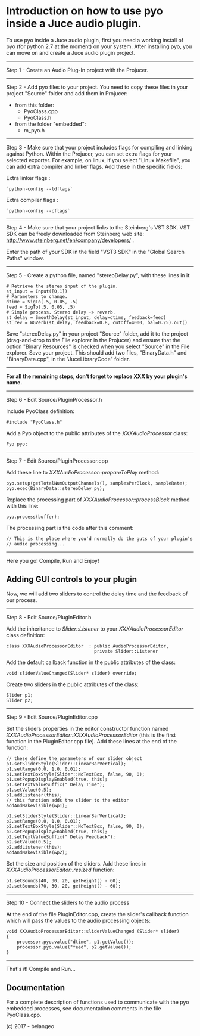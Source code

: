 Introduction on how to use pyo inside a Juce audio plugin.
========================================================== 

To use pyo inside a Juce audio plugin, first you need a working 
install of pyo (for python 2.7 at the moment) on your system.
After installing pyo, you can move on and create a Juce audio plugin project.

------------------------------------------------------------------------------
Step 1 - Create an Audio Plug-In project with the Projucer. 

------------------------------------------------------------------------------
Step 2 - Add pyo files to your project. You need to copy these files in your
project "Source" folder and add them in Projucer:

- from this folder:
  * PyoClass.cpp
  * PyoClass.h
- from the folder "embedded":
  * m_pyo.h

------------------------------------------------------------------------------
Step 3 - Make sure that your project includes flags for compiling 
and linking against Python. Within the Projucer, you can set extra
flags for your selected exporter. For example, on linux, if you select
"Linux Makefile", you can add extra compiler and linker flags. Add 
these in the specific fields:

Extra linker flags :

    `python-config --ldflags`

Extra compiler flags :

    `python-config --cflags`

------------------------------------------------------------------------------
Step 4 - Make sure that your project links to the Steinberg's VST SDK.
VST SDK can be freely downloaded from Steinberg web site:
http://www.steinberg.net/en/company/developers/ .

Enter the path of your SDK in the field "VST3 SDK" in the "Global Search Paths"
window.

------------------------------------------------------------------------------
Step 5 - Create a python file, named "stereoDelay.py", with these lines in 
it:

    # Retrieve the stereo input of the plugin.
    st_input = Input([0,1])
    # Parameters to change.
    dtime = SigTo(.5, 0.05, .5)
    feed = SigTo(.5, 0.05, .5)
    # Simple process. Stereo delay -> reverb.
    st_delay = SmoothDelay(st_input, delay=dtime, feedback=feed)
    st_rev = WGVerb(st_delay, feedback=0.8, cutoff=4000, bal=0.25).out()

Save "stereoDelay.py" in your project "Source" folder, add it to the project 
(drag-and-drop to the File explorer in the Projucer) and ensure that the 
option "Binary Resources" is checked when you select "Source" in the File 
explorer. Save your project. This should add two files, "BinaryData.h" and 
"BinaryData.cpp", in the "JuceLibraryCode" folder.
 
------------------------------------------------------------------------------

**For all the remaining steps, don't forget to replace XXX by your plugin's
name.**

------------------------------------------------------------------------------

Step 6 - Edit Source/PluginProcessor.h

Include PyoClass definition:

    #include "PyoClass.h"

Add a Pyo object to the public attributes of the *XXXAudioProcessor* class:

    Pyo pyo;

------------------------------------------------------------------------------
Step 7 - Edit Source/PluginProcessor.cpp

Add these line to *XXXAudioProcessor::prepareToPlay* method:

    pyo.setup(getTotalNumOutputChannels(), samplesPerBlock, sampleRate);
    pyo.exec(BinaryData::stereoDelay_py);

Replace the processing part of *XXXAudioProcessor::processBlock* method with this
line:

    pyo.process(buffer);

The processing part is the code after this comment:

    // This is the place where you'd normally do the guts of your plugin's
    // audio processing...

------------------------------------------------------------------------------

Here you go! Compile, Run and Enjoy!


Adding GUI controls to your plugin
----------------------------------

Now, we will add two sliders to control the delay time and the feedback
of our process.

------------------------------------------------------------------------------
Step 8 - Edit Source/PluginEditor.h

Add the inheritance to *Slider::Listener* to your *XXXAudioProcessorEditor*
class definition:

    class XXXAudioProcessorEditor  : public AudioProcessorEditor, 
                                     private Slider::Listener
 
Add the default callback function in the public attributes of the class:
    
    void sliderValueChanged(Slider* slider) override;

Create two sliders in the public attributes of the class:
    
    Slider p1;
    Slider p2;

------------------------------------------------------------------------------
Step 9 - Edit Source/PluginEditor.cpp

Set the sliders properties in the editor constructor function named
*XXXAudioProcessorEditor::XXXAudioProcessorEditor* (this is the first function
in the PluginEditor.cpp file). Add these lines at the end of the function:
    
    // these define the parameters of our slider object
    p1.setSliderStyle(Slider::LinearBarVertical);
    p1.setRange(0.0, 1.0, 0.01);
    p1.setTextBoxStyle(Slider::NoTextBox, false, 90, 0);
    p1.setPopupDisplayEnabled(true, this);
    p1.setTextValueSuffix(" Delay Time");
    p1.setValue(0.5);
    p1.addListener(this);
    // this function adds the slider to the editor
    addAndMakeVisible(&p1);

    p2.setSliderStyle(Slider::LinearBarVertical);
    p2.setRange(0.0, 1.0, 0.01);
    p2.setTextBoxStyle(Slider::NoTextBox, false, 90, 0);
    p2.setPopupDisplayEnabled(true, this);
    p2.setTextValueSuffix(" Delay Feedback");
    p2.setValue(0.5);
    p2.addListener(this);
    addAndMakeVisible(&p2);

Set the size and position of the sliders. Add these lines in 
*XXXAudioProcessorEditor::resized* function:
    
    p1.setBounds(40, 30, 20, getHeight() - 60);
    p2.setBounds(70, 30, 20, getHeight() - 60);

------------------------------------------------------------------------------
Step 10 - Connect the sliders to the audio process

At the end of the file PluginEditor.cpp, create the slider's callback 
function which will pass the values to the audio processing objects:
    
    void XXXAudioProcessorEditor::sliderValueChanged (Slider* slider)
    {
        processor.pyo.value("dtime", p1.getValue());
        processor.pyo.value("feed", p2.getValue());
    }

------------------------------------------------------------------------------

That's it! Compile and Run...

Documentation
-------------

For a complete description of functions used to communicate with the pyo 
embedded processes, see documentation comments in the file PyoClass.cpp.


(c) 2017 - belangeo
